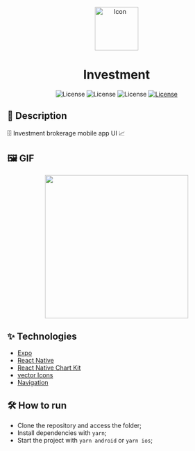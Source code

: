 <p align="center">
<img alt="Icon" width='100' src="https://user-images.githubusercontent.com/51713169/235522044-01b95932-dda6-4101-9be4-0f9218b529d1.png">
</p>

<h1 align="center">Investment</h1>

<p align="center">
     <img alt="License" src="https://img.shields.io/static/v1?label=React-Native&message=0.71.6&color=202020&labelColor=008CCD">
     <img alt="License" src="https://img.shields.io/static/v1?label=Expo&message=~48.0.11&color=FFFFFF&labelColor=000000">
     <img alt="License" src="https://img.shields.io/static/v1?label=TypeScript&message=^4.9.4&color=FFFFFF&labelColor=082e5c">
  <a href="https://github.com/Victor5g/Cryptocoin/blob/master/LICENSE">
     <img alt="License" src="https://img.shields.io/static/v1?label=license&message=MIT&color=8257E5&labelColor=000000">
  </a>
                              
</p>

## 🧾 Description
 🗄️ Investment brokerage mobile app UI 📈

## 🖼 GIF 
<p align="center">
 <img src='https://user-images.githubusercontent.com/51713169/235527319-9d2a1d6b-80e6-48ff-9174-9fee5cdbd494.gif' width='330' />

</p>

## ✨ Technologies 
- [Expo](https://docs.expo.dev/get-started/installation/)
- [React Native](https://reactnative.dev/)
- [React Native Chart Kit](https://github.com/indiespirit/react-native-chart-kit)
- [vector Icons](https://docs.expo.dev/guides/icons/)
- [Navigation](https://reactnavigation.org/)
                 
                                                                                                                              
## 🛠  How to run

- Clone the repository and access the folder;
- Install dependencies with `yarn`;
- Start the project with `yarn android` or `yarn ios`;
